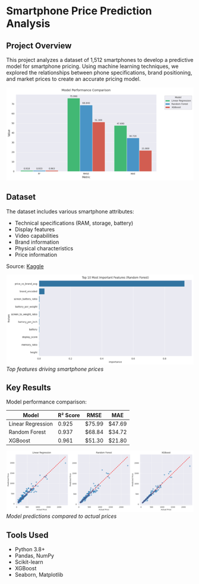 # Smartphone Price Prediction Analysis

## Project Overview
This project analyzes a dataset of 1,512 smartphones to develop a predictive model for smartphone pricing. Using machine learning techniques, we explored the relationships between phone specifications, brand positioning, and market prices to create an accurate pricing model.

![Model Performance Comparison](./visualizations/model_performances.png)

## Dataset
The dataset includes various smartphone attributes:
- Technical specifications (RAM, storage, battery)
- Display features
- Video capabilities
- Brand information
- Physical characteristics
- Price information

Source: [Kaggle](https://www.kaggle.com/datasets/berkayeserr/phone-prices)

![Feature Importance](./visualizations/feature_importance.png)
*Top features driving smartphone prices*

## Key Results
Model performance comparison:

| Model | R² Score | RMSE | MAE |
|-------|----------|------|-----|
| Linear Regression | 0.925 | $75.99 | $47.69 |
| Random Forest | 0.937 | $68.84 | $34.72 |
| XGBoost | 0.961 | $51.30 | $21.80 |

![Predictions vs Actual](./visualizations/predictions_vs_actual.png)
*Model predictions compared to actual prices*


## Tools Used
- Python 3.8+
- Pandas, NumPy
- Scikit-learn
- XGBoost
- Seaborn, Matplotlib
